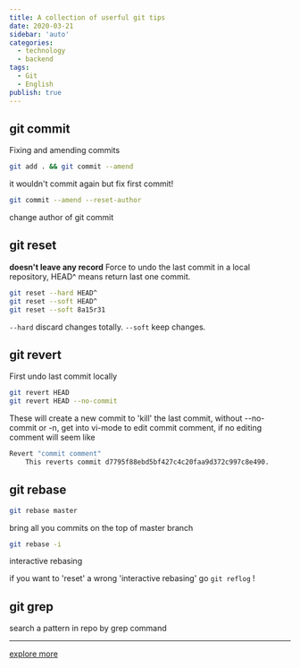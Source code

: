 ```yaml
---
title: A collection of userful git tips
date: 2020-03-21
sidebar: 'auto'
categories:
  - technology
  - backend
tags:
  - Git
  - English
publish: true
---
```


## git commit

Fixing and amending commits

```bash
git add . && git commit --amend
```
it wouldn't commit again but fix first commit!


```bash
git commit --amend --reset-author
```
change author of git commit


## git reset

__doesn't leave any record__
Force to undo the last commit in a local repository, HEAD^ means return last one commit.
```bash
git reset --hard HEAD^
git reset --soft HEAD^
git reset --soft 8a15r31
```

`--hard` discard changes totally.
`--soft` keep changes.

## git revert

First undo last commit locally

```bash
git revert HEAD
git revert HEAD --no-commit
```

These will create a new commit to 'kill' the last commit, without --no-commit or -n, get into vi-mode to edit commit comment, if no editing comment will seem like

```bash
Revert "commit comment"
    This reverts commit d7795f88ebd5bf427c4c20faa9d372c997c8e490.
```

## git rebase

```bash
git rebase master
```
bring all you commits on the top of master branch

```bash
git rebase -i
```
interactive rebasing

if you want to 'reset' a wrong 'interactive rebasing' go
`git reflog` !

## git grep
search a pattern in repo by grep command




---
[explore more](how-to-create-laravel-facade.md)
